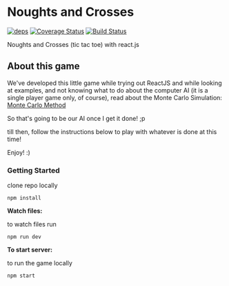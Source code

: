 # Noughts and Crosses
[![deps][dave-image]][dave-url]
[![Coverage Status](https://coveralls.io/repos/github/zerosquadron/noughts-and-crosses/badge.svg?branch=master)](https://coveralls.io/github/zerosquadron/noughts-and-crosses?branch=master) [![Build Status](https://travis-ci.org/zerosquadron/noughts-and-crosses.svg?branch=master)](https://travis-ci.org/zerosquadron/noughts-and-crosses)

Noughts and Crosses (tic tac toe) with react.js

## About this game

We've developed this little game while trying out ReactJS and while looking at examples, and not knowing what to do about the computer AI (it is a single player game only, of course), read about the Monte Carlo Simulation: [Monte Carlo Method](https://en.wikipedia.org/wiki/Monte_Carlo_method)

So that's going to be our AI once I get it done! ;p

till then, follow the instructions below to play with whatever is done at this time!

Enjoy! :)

### Getting Started

clone repo locally

    npm install

**Watch files:**

to watch files run

    npm run dev

**To start server:**

to run the game locally

    npm start


[dave-image]: https://david-dm.org/zerosquadron/noughts-and-crosses.svg
[dave-url]: http://github.com/zerosquadron/noughts-and-crosses

[cover-stat-img]: https://coveralls.io/repos/github/zerosquadron/noughts-and-crosses/badge.svg?branch=master
[cover-stat-url]: https://coveralls.io/github/zerosquadron/noughts-and-crosses?branch=master
